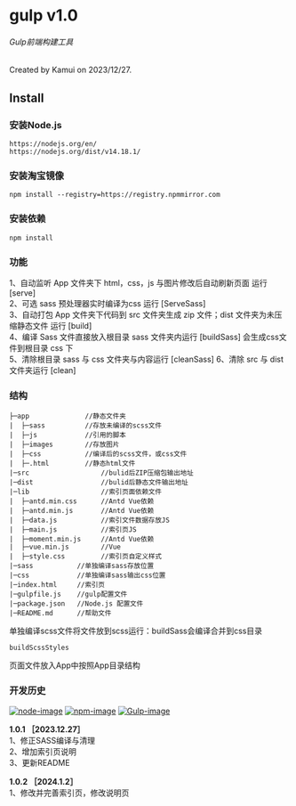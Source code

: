 # gulp v1.0
###### Gulp前端构建工具
Created by Kamui on 2023/12/27.

## Install

### 安装Node.js

    https://nodejs.org/en/
    https://nodejs.org/dist/v14.18.1/
    
### 安装淘宝镜像

    npm install --registry=https://registry.npmmirror.com

### 安装依赖
    npm install

### 功能
1、自动监听 App 文件夹下 html，css，js 与图片修改后自动刷新页面 运行 [serve]  
2、可选 sass 预处理器实时编译为css 运行 [ServeSass]  
3、自动打包 App 文件夹下代码到 src 文件夹生成 zip 文件；dist 文件夹为未压缩静态文件 运行 [build]  
4、编译 Sass 文件直接放入根目录 sass 文件夹内运行 [buildSass] 会生成css文件到根目录 css 下  
5、清除根目录 sass 与 css 文件夹与内容运行 [cleanSass]
6、清除 src 与 dist 文件夹运行 [clean]

### 结构

    ├─app              //静态文件夹
    |  ├─sass          //存放未编译的scss文件
    |  ├─js            //引用的脚本
    |  ├─images        //存放图片
    |  ├─css           //编译后的scss文件，或css文件
    |  ├─.html         //静态html文件
    |─src                  //bulid后ZIP压缩包输出地址
    |─dist                 //bulid后静态文件输出地址
    |─lib                  //索引页面依赖文件
    |  ├─antd.min.css      //Antd Vue依赖
    |  ├─antd.min.js       //Antd Vue依赖
    |  ├─data.js           //索引文件数据存放JS
    |  ├─main.js           //索引页JS
    |  ├─moment.min.js     //Antd Vue依赖
    |  ├─vue.min.js        //Vue
    |  ├─style.css         //索引页自定义样式
    |─sass           //单独编译sass存放位置
    |─css            //单独编译sass输出css位置
    |─index.html     //索引页
    |─gulpfile.js    //gulp配置文件
    |─package.json   //Node.js 配置文件
    |─README.md      //帮助文件

单独编译scss文件将文件放到scss运行：buildSass会编译合并到css目录

    buildScssStyles

页面文件放入App中按照App目录结构

### 开发历史

[![node-image]][node-url]
[![npm-image]][npm-url]
[![Gulp-image]][Gulp-url]


[Gulp-image]: http://img.shields.io/badge/Gulp-V4.0.1-red.svg?style=flat-square
[Gulp-url]: http://gulpjs.com/
[npm-image]: http://img.shields.io/badge/npm-V6.14.15-blue.svg?style=flat-square
[npm-url]: http://npm.taobao.org/
[node-image]: https://img.shields.io/badge/Node.js-V14.18.1-2BAF2B.svg?style=flat-square
[node-url]: http://nodejs.org/

**1.0.1  ［2023.12.27］**  
1、修正SASS编译与清理  
2、增加索引页说明  
3、更新README  

**1.0.2  ［2024.1.2］**  
1、修改并完善索引页，修改说明页  
